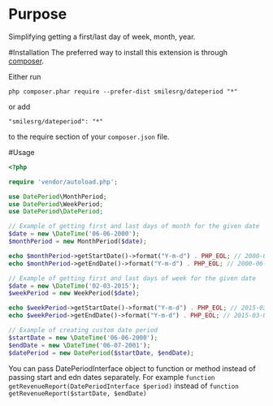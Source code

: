 # Purpose
Simplifying getting a first/last day of week, month, year.

#Installation
The preferred way to install this extension is through [composer](http://getcomposer.org/download/).

Either run

```
php composer.phar require --prefer-dist smilesrg/dateperiod "*"
```

or add

```
"smilesrg/dateperiod": "*"
```

to the require section of your `composer.json` file.

#Usage

```php
<?php

require 'vendor/autoload.php';

use DatePeriod\MonthPeriod;
use DatePeriod\WeekPeriod;
use DatePeriod\DatePeriod;

// Example of getting first and last days of month for the given date
$date = new \DateTime('06-06-2000');
$monthPeriod = new MonthPeriod($date);

echo $monthPeriod->getStartDate()->format("Y-m-d") . PHP_EOL; // 2000-06-01
echo $monthPeriod->getEndDate()->format("Y-m-d") . PHP_EOL; // 2000-06-30

// Example of getting first and last days of week for the given date
$date = new \DateTime('02-03-2015');
$weekPeriod = new WeekPeriod($date);

echo $weekPeriod->getStartDate()->format("Y-m-d") . PHP_EOL; // 2015-03-02
echo $weekPeriod->getEndDate()->format("Y-m-d") . PHP_EOL; // 2015-03-08

// Example of creating custom date period
$startDate = new \DateTime('06-06-2000');
$endDate = new \DateTime('06-07-2001');
$datePeriod = new DatePeriod($startDate, $endDate);
```

You can pass DatePeriodInterface object to function or method instead of passing start and edn dates separately. For example ```function getRevenueReport(DatePeriodInterface $period)``` instead of ```function getRevenueReport($startDate, $endDate)```

